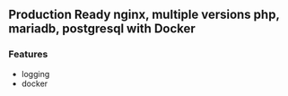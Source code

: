 ## Production Ready nginx, multiple versions php, mariadb, postgresql with Docker

### Features
- logging
- docker

